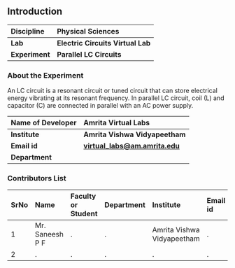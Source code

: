 ## Introduction


<b>Discipline | <b> Physical Sciences
:--|:--|
<b> Lab | <b> Electric Circuits Virtual Lab
<b> Experiment|     <b> Parallel LC Circuits

### About the Experiment 

An LC circuit is a resonant circuit or tuned circuit that can store electrical energy vibrating at its resonant frequency. In parallel LC circuit, coil (L) and capacitor (C) are connected in parallel with an AC power supply. 

<b>Name of Developer | <b> Amrita Virtual Labs
:--|:--|
<b> Institute | <b>  Amrita Vishwa Vidyapeetham
<b> Email id|     <b>  virtual_labs@am.amrita.edu
<b> Department |  

### Contributors List

SrNo | Name | Faculty or Student | Department| Institute | Email id
:--|:--|:--|:--|:--|:--|
1 | Mr. Saneesh P F | . | . | Amrita Vishwa Vidyapeetham | .
2 | . | . | . | . | .
